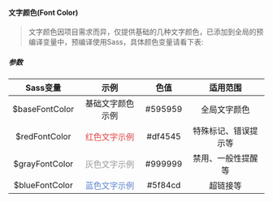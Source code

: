 #### 文字颜色(Font Color)
> 文字颜色因项目需求而异，仅提供基础的几种文字颜色，已添加到全局的预编译变量中，预编译使用Sass，具体颜色变量请看下表:

##### 参数
| Sass变量 | 示例 | 色值 | 适用范围 |
| :------: | :------: | :------: | :------: |
| $baseFontColor | <font>基础文字颜色示例</font> | #595959 | 全局文字颜色 |
| $redFontColor | <font color=#df4545>红色文字示例</font> | #df4545 | 特殊标记、错误提示等 |
| $grayFontColor | <font color=#999>灰色文字示例</font> | #999999 | 禁用、一般性提醒等 |
| $blueFontColor | <font color=#5f84cd>蓝色文字示例</font> | #5f84cd | 超链接等 |
